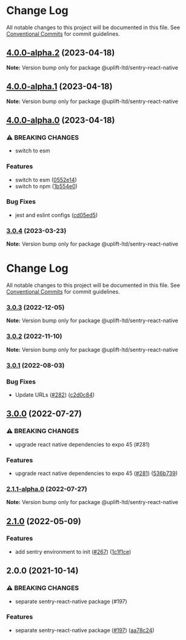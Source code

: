 # Change Log

All notable changes to this project will be documented in this file.
See [Conventional Commits](https://conventionalcommits.org) for commit guidelines.

## [4.0.0-alpha.2](https://github.com/uplift-ltd/nexus/compare/@uplift-ltd/sentry-react-native@4.0.0-alpha.1...@uplift-ltd/sentry-react-native@4.0.0-alpha.2) (2023-04-18)

**Note:** Version bump only for package @uplift-ltd/sentry-react-native





## [4.0.0-alpha.1](https://github.com/uplift-ltd/nexus/compare/@uplift-ltd/sentry-react-native@4.0.0-alpha.0...@uplift-ltd/sentry-react-native@4.0.0-alpha.1) (2023-04-18)

**Note:** Version bump only for package @uplift-ltd/sentry-react-native





## [4.0.0-alpha.0](https://github.com/uplift-ltd/nexus/compare/@uplift-ltd/sentry-react-native@3.0.4...@uplift-ltd/sentry-react-native@4.0.0-alpha.0) (2023-04-18)


### ⚠ BREAKING CHANGES

* switch to esm

### Features

* switch to esm ([0552e14](https://github.com/uplift-ltd/nexus/commit/0552e1405f9a92d7cf080b472d2bc01af645ebcd))
* switch to npm ([1b554e0](https://github.com/uplift-ltd/nexus/commit/1b554e0463cf4575d6d68824507bafa8e4d6f7c5))


### Bug Fixes

* jest and eslint configs ([cd05ed5](https://github.com/uplift-ltd/nexus/commit/cd05ed5cdb8337ef081ecc8ef22a103a42c93eb8))



### [3.0.4](https://github.com/uplift-ltd/nexus/compare/@uplift-ltd/sentry-react-native@3.0.3...@uplift-ltd/sentry-react-native@3.0.4) (2023-03-23)

**Note:** Version bump only for package @uplift-ltd/sentry-react-native





# Change Log

All notable changes to this project will be documented in this file. See
[Conventional Commits](https://conventionalcommits.org) for commit guidelines.

### [3.0.3](https://github.com/uplift-ltd/nexus/compare/@uplift-ltd/sentry-react-native@3.0.2...@uplift-ltd/sentry-react-native@3.0.3) (2022-12-05)

**Note:** Version bump only for package @uplift-ltd/sentry-react-native

### [3.0.2](https://github.com/uplift-ltd/nexus/compare/@uplift-ltd/sentry-react-native@3.0.1...@uplift-ltd/sentry-react-native@3.0.2) (2022-11-10)

**Note:** Version bump only for package @uplift-ltd/sentry-react-native

### [3.0.1](https://github.com/uplift-ltd/nexus/compare/@uplift-ltd/sentry-react-native@3.0.0...@uplift-ltd/sentry-react-native@3.0.1) (2022-08-03)

### Bug Fixes

- Update URLs ([#282](https://github.com/uplift-ltd/nexus/issues/282))
  ([c2d0c84](https://github.com/uplift-ltd/nexus/commit/c2d0c843c8eb18c4a9ae360ee2d840f5be388fac))

## [3.0.0](https://github.com/uplift-ltd/nexus/compare/@uplift-ltd/sentry-react-native@2.1.0...@uplift-ltd/sentry-react-native@3.0.0) (2022-07-27)

### ⚠ BREAKING CHANGES

- upgrade react native dependencies to expo 45 (#281)

### Features

- upgrade react native dependencies to expo 45
  ([#281](https://github.com/uplift-ltd/nexus/issues/281))
  ([536b739](https://github.com/uplift-ltd/nexus/commit/536b7390efd620be40953cd7c800fdeaf87489fc))

### [2.1.1-alpha.0](https://github.com/uplift-ltd/nexus/compare/@uplift-ltd/sentry-react-native@2.1.0...@uplift-ltd/sentry-react-native@2.1.1-alpha.0) (2022-07-27)

**Note:** Version bump only for package @uplift-ltd/sentry-react-native

## [2.1.0](https://github.com/uplift-ltd/nexus/compare/@uplift-ltd/sentry-react-native@2.0.0...@uplift-ltd/sentry-react-native@2.1.0) (2022-05-09)

### Features

- add sentry environment to init ([#267](https://github.com/uplift-ltd/nexus/issues/267))
  ([1c1f1ce](https://github.com/uplift-ltd/nexus/commit/1c1f1ceda6ef346c5d625c5770627a1a880b0c70))

## 2.0.0 (2021-10-14)

### ⚠ BREAKING CHANGES

- separate sentry-react-native package (#197)

### Features

- separate sentry-react-native package ([#197](https://github.com/uplift-ltd/nexus/issues/197))
  ([aa78c24](https://github.com/uplift-ltd/nexus/commit/aa78c244e4abfcb844aeed08f7b4b8ba6252c39b))
